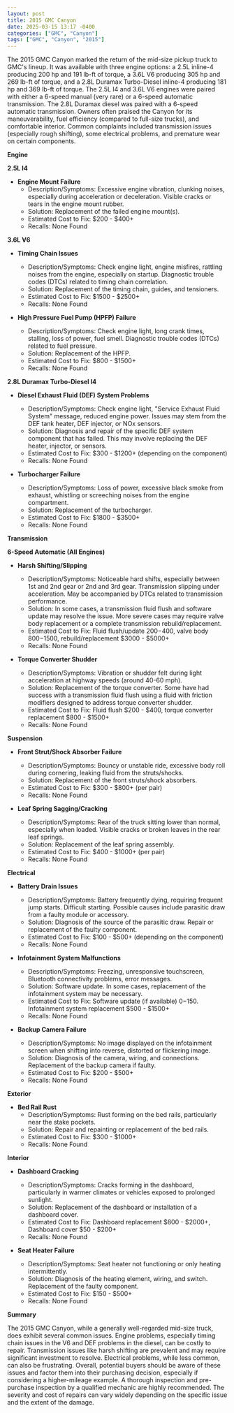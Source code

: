 ```yaml
---
layout: post
title: 2015 GMC Canyon
date: 2025-03-15 13:17 -0400
categories: ["GMC", "Canyon"]
tags: ["GMC", "Canyon", "2015"]
---
```

The 2015 GMC Canyon marked the return of the mid-size pickup truck to GMC's lineup. It was available with three engine options: a 2.5L inline-4 producing 200 hp and 191 lb-ft of torque, a 3.6L V6 producing 305 hp and 269 lb-ft of torque, and a 2.8L Duramax Turbo-Diesel inline-4 producing 181 hp and 369 lb-ft of torque. The 2.5L I4 and 3.6L V6 engines were paired with either a 6-speed manual (very rare) or a 6-speed automatic transmission. The 2.8L Duramax diesel was paired with a 6-speed automatic transmission. Owners often praised the Canyon for its maneuverability, fuel efficiency (compared to full-size trucks), and comfortable interior. Common complaints included transmission issues (especially rough shifting), some electrical problems, and premature wear on certain components.

**Engine**

**2.5L I4**

*   **Engine Mount Failure**
    *   Description/Symptoms: Excessive engine vibration, clunking noises, especially during acceleration or deceleration. Visible cracks or tears in the engine mount rubber.
    *   Solution: Replacement of the failed engine mount(s).
    *   Estimated Cost to Fix: $200 - $400+
    *   Recalls: None Found

**3.6L V6**

*   **Timing Chain Issues**
    *   Description/Symptoms: Check engine light, engine misfires, rattling noises from the engine, especially on startup. Diagnostic trouble codes (DTCs) related to timing chain correlation.
    *   Solution: Replacement of the timing chain, guides, and tensioners.
    *   Estimated Cost to Fix: $1500 - $2500+
    *   Recalls: None Found

*   **High Pressure Fuel Pump (HPFP) Failure**
    *   Description/Symptoms: Check engine light, long crank times, stalling, loss of power, fuel smell. Diagnostic trouble codes (DTCs) related to fuel pressure.
    *   Solution: Replacement of the HPFP.
    *   Estimated Cost to Fix: $800 - $1500+
    *   Recalls: None Found

**2.8L Duramax Turbo-Diesel I4**

*   **Diesel Exhaust Fluid (DEF) System Problems**
    *   Description/Symptoms: Check engine light, "Service Exhaust Fluid System" message, reduced engine power. Issues may stem from the DEF tank heater, DEF injector, or NOx sensors.
    *   Solution: Diagnosis and repair of the specific DEF system component that has failed. This may involve replacing the DEF heater, injector, or sensors.
    *   Estimated Cost to Fix: $300 - $1200+ (depending on the component)
    *   Recalls: None Found

*   **Turbocharger Failure**
    *   Description/Symptoms: Loss of power, excessive black smoke from exhaust, whistling or screeching noises from the engine compartment.
    *   Solution: Replacement of the turbocharger.
    *   Estimated Cost to Fix: $1800 - $3500+
    *   Recalls: None Found

**Transmission**

**6-Speed Automatic (All Engines)**

*   **Harsh Shifting/Slipping**
    *   Description/Symptoms: Noticeable hard shifts, especially between 1st and 2nd gear or 2nd and 3rd gear. Transmission slipping under acceleration. May be accompanied by DTCs related to transmission performance.
    *   Solution: In some cases, a transmission fluid flush and software update may resolve the issue. More severe cases may require valve body replacement or a complete transmission rebuild/replacement.
    *   Estimated Cost to Fix: Fluid flush/update $200-$400, valve body $800-$1500, rebuild/replacement $3000 - $5000+
    *   Recalls: None Found

*   **Torque Converter Shudder**
    *   Description/Symptoms: Vibration or shudder felt during light acceleration at highway speeds (around 40-60 mph).
    *   Solution: Replacement of the torque converter.  Some have had success with a transmission fluid flush using a fluid with friction modifiers designed to address torque converter shudder.
    *   Estimated Cost to Fix: Fluid flush $200 - $400, torque converter replacement $800 - $1500+
    *   Recalls: None Found

**Suspension**

*   **Front Strut/Shock Absorber Failure**
    *   Description/Symptoms: Bouncy or unstable ride, excessive body roll during cornering, leaking fluid from the struts/shocks.
    *   Solution: Replacement of the front struts/shock absorbers.
    *   Estimated Cost to Fix: $300 - $800+ (per pair)
    *   Recalls: None Found

*   **Leaf Spring Sagging/Cracking**
    *   Description/Symptoms: Rear of the truck sitting lower than normal, especially when loaded. Visible cracks or broken leaves in the rear leaf springs.
    *   Solution: Replacement of the leaf spring assembly.
    *   Estimated Cost to Fix: $400 - $1000+ (per pair)
    *   Recalls: None Found

**Electrical**

*   **Battery Drain Issues**
    *   Description/Symptoms: Battery frequently dying, requiring frequent jump starts. Difficult starting. Possible causes include parasitic draw from a faulty module or accessory.
    *   Solution: Diagnosis of the source of the parasitic draw. Repair or replacement of the faulty component.
    *   Estimated Cost to Fix: $100 - $500+ (depending on the component)
    *   Recalls: None Found

*   **Infotainment System Malfunctions**
    *   Description/Symptoms: Freezing, unresponsive touchscreen, Bluetooth connectivity problems, error messages.
    *   Solution: Software update. In some cases, replacement of the infotainment system may be necessary.
    *   Estimated Cost to Fix: Software update (if available) $0-$150. Infotainment system replacement $500 - $1500+
    *   Recalls: None Found

*   **Backup Camera Failure**
    *   Description/Symptoms: No image displayed on the infotainment screen when shifting into reverse, distorted or flickering image.
    *   Solution: Diagnosis of the camera, wiring, and connections. Replacement of the backup camera if faulty.
    *   Estimated Cost to Fix: $200 - $500+
    *   Recalls: None Found

**Exterior**

*   **Bed Rail Rust**
    *   Description/Symptoms: Rust forming on the bed rails, particularly near the stake pockets.
    *   Solution: Repair and repainting or replacement of the bed rails.
    *   Estimated Cost to Fix: $300 - $1000+
    *   Recalls: None Found

**Interior**

*   **Dashboard Cracking**
    *   Description/Symptoms: Cracks forming in the dashboard, particularly in warmer climates or vehicles exposed to prolonged sunlight.
    *   Solution: Replacement of the dashboard or installation of a dashboard cover.
    *   Estimated Cost to Fix: Dashboard replacement $800 - $2000+, Dashboard cover $50 - $200+
    *   Recalls: None Found

*   **Seat Heater Failure**
    *   Description/Symptoms: Seat heater not functioning or only heating intermittently.
    *   Solution: Diagnosis of the heating element, wiring, and switch. Replacement of the faulty component.
    *   Estimated Cost to Fix: $150 - $500+
    *   Recalls: None Found

**Summary**

The 2015 GMC Canyon, while a generally well-regarded mid-size truck, does exhibit several common issues. Engine problems, especially timing chain issues in the V6 and DEF problems in the diesel, can be costly to repair. Transmission issues like harsh shifting are prevalent and may require significant investment to resolve. Electrical problems, while less common, can also be frustrating. Overall, potential buyers should be aware of these issues and factor them into their purchasing decision, especially if considering a higher-mileage example. A thorough inspection and pre-purchase inspection by a qualified mechanic are highly recommended. The severity and cost of repairs can vary widely depending on the specific issue and the extent of the damage.


